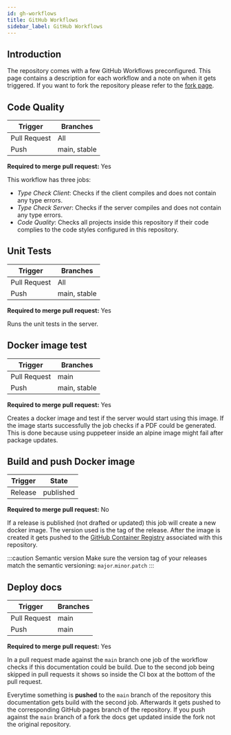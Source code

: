 ```yaml
---
id: gh-workflows
title: GitHub Workflows
sidebar_label: GitHub Workflows
---
```


## Introduction

The repository comes with a few GitHub Workflows preconfigured.
This page contains a description for each workflow and a note on when it gets triggered.
If you want to fork the repository please refer to the [fork page](./fork).

## Code Quality

| Trigger      | Branches     |
| ------------ | ------------ |
| Pull Request | All          |
| Push         | main, stable |

**Required to merge pull request:** Yes

This workflow has three jobs:

-   _Type Check Client_: Checks if the client compiles and does not contain any type errors.
-   _Type Check Server_: Checks if the server compiles and does not contain any type errors.
-   _Code Quality_: Checks all projects inside this repository if their code complies to the code styles configured in this repository.

## Unit Tests

| Trigger      | Branches     |
| ------------ | ------------ |
| Pull Request | All          |
| Push         | main, stable |

**Required to merge pull request:** Yes

Runs the unit tests in the server.

## Docker image test

| Trigger      | Branches     |
| ------------ | ------------ |
| Pull Request | main         |
| Push         | main, stable |

**Required to merge pull request:** Yes

Creates a docker image and test if the server would start using this image.
If the image starts successfully the job checks if a PDF could be generated.
This is done because using puppeteer inside an alpine image might fail after package updates.

## Build and push Docker image

| Trigger | State     |
| ------- | --------- |
| Release | published |

**Required to merge pull request:** No

If a release is published (not drafted or updated) this job will create a new docker image.
The version used is the tag of the release.
After the image is created it gets pushed to the [GitHub Container Registry](https://docs.github.com/en/packages/guides/about-github-container-registry) associated with this repository.

:::caution Semantic version
Make sure the version tag of your releases match the semantic versioning: `major`.`minor`.`patch`
:::

## Deploy docs

| Trigger      | Branches |
| ------------ | -------- |
| Pull Request | main     |
| Push         | main     |

**Required to merge pull request:** Yes

In a pull request made against the `main` branch one job of the workflow checks if this documentation could be build.
Due to the second job being skipped in pull requests it shows so inside the CI box at the bottom of the pull request.

Everytime something is **pushed** to the `main` branch of the repository this documentation gets build with the second job.
Afterwards it gets pushed to the corresponding GitHub pages branch of the repository.
If you push against the `main` branch of a fork the docs get updated inside the fork not the original repository.
